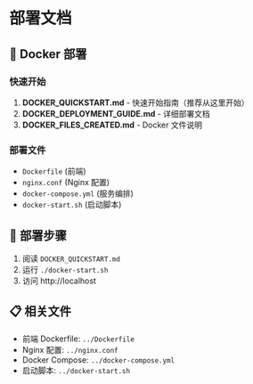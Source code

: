 # 部署文档

## 🐳 Docker 部署

### 快速开始
1. **DOCKER_QUICKSTART.md** - 快速开始指南（推荐从这里开始）
2. **DOCKER_DEPLOYMENT_GUIDE.md** - 详细部署文档
3. **DOCKER_FILES_CREATED.md** - Docker 文件说明

### 部署文件
- `Dockerfile` (前端)
- `nginx.conf` (Nginx 配置)
- `docker-compose.yml` (服务编排)
- `docker-start.sh` (启动脚本)

## 🚀 部署步骤

1. 阅读 `DOCKER_QUICKSTART.md`
2. 运行 `./docker-start.sh`
3. 访问 http://localhost

## 📋 相关文件

- 前端 Dockerfile: `../Dockerfile`
- Nginx 配置: `../nginx.conf`
- Docker Compose: `../docker-compose.yml`
- 启动脚本: `../docker-start.sh`


